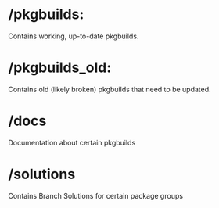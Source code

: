 # /pkgbuilds:
Contains working, up-to-date pkgbuilds.

# /pkgbuilds_old:
Contains old (likely broken) pkgbuilds that need to be updated.

# /docs
Documentation about certain pkgbuilds

# /solutions
Contains Branch Solutions for certain package groups
